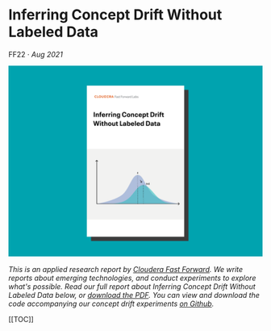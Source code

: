 # Inferring Concept Drift Without Labeled Data

FF22 · _Aug 2021_

![](figures/FF22-cover.png)

*This is an applied research report by [Cloudera Fast Forward](https://www.cloudera.com/products/fast-forward-labs-research.html). We write reports about emerging technologies, 
and conduct experiments to explore what's possible. Read our full report about *Inferring Concept Drift Without Labeled Data* below, or <a href="/FF22-Concept_Drift-Cloudera_Fast_Forward.pdf" target="_blank" id="report-pdf-download">download the PDF</a>. You can view and download the code accompanying our concept drift experiments [on Github](https://github.com/fastforwardlabs/concept-drift).*

[[TOC]]
